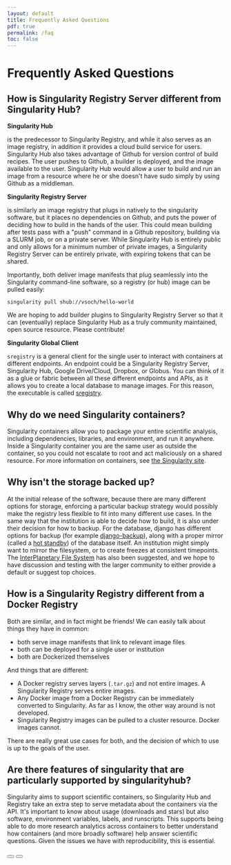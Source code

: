 ```yaml
---
layout: default
title: Frequently Asked Questions
pdf: true
permalink: /faq
toc: false
---
```


# Frequently Asked Questions

## How is Singularity Registry Server different from Singularity Hub?

**Singularity Hub**

is the predecessor to Singularity Registry, and while it also serves as an image registry, in addition it provides a cloud build service for users. Singularity Hub also takes advantage of Github for version control of build recipes. The user pushes to Github, a builder is deployed, and the image available to the user. Singularity Hub would allow a user to build and run an image from a resource where he or she doesn't have sudo simply by using Github as a middleman.

**Singularity Registry Server** 

is similarly an image registry that plugs in natively to the singularity software, but it places no dependencies on Github, and puts the power of deciding how to build in the hands of the user. This could mean building after tests pass with a "push" command in a Github repository, building via a SLURM job, or on a private server. While Singularity Hub is entirely public and only allows for a minimum number of private images, a Singularity Registry Server can be entirely private, with expiring tokens that can be shared.

Importantly, both deliver image manifests that plug seamlessly into the Singularity command-line software, so a registry (or hub) image can be pulled easily:

```
singularity pull shub://vsoch/hello-world
```

We are hoping to add builder plugins to Singularity Registry Server so that it can (eventually) replace Singularity Hub
as a truly community maintained, open source resource. Please contribute!


**Singularity Global Client**

`sregistry` is a general client for the single user to interact with containers at different endpoints. An endpoint could be a Singularity Registry Server, Singularity Hub, Google Drive/Cloud, Dropbox, or Globus.  You can think of it as a glue or fabric between all these different endpoints and APIs, as it allows you to create a local database to manage images. For this reason, the executable is called [sregistry](https://singularityhub.github.io/sregistry-cli).

## Why do we need Singularity containers?

Singularity containers allow you to package your entire scientific analysis, including dependencies, libraries, and environment, and run it anywhere. Inside a Singularity container you are the same user as outside the container, so you could not escalate to root and act maliciously on a shared resource. For more information on containers, see [the Singularity site](https://singularityware.github.io).


## Why isn't the storage backed up?
At the initial release of the software, because there are many different options for storage, enforcing a particular backup strategy would possibly make the registry less flexible to fit into many different use cases. In the same way that the institution is able to decide how to build, it is also under their decision for how to backup. For the database, django has different options for backup (for example [django-backup](https://github.com/django-backup/django-backup)), along with a proper mirror (called a [hot standby](https://cloud.google.com/community/tutorials/setting-up-postgres-hot-standby)) of the database itself. An institution might simply want to mirror the filesystem, or to create freezes at consistent timepoints. The [InterPlanetary File System](https://en.wikipedia.org/wiki/InterPlanetary_File_System) has also been suggested, and we hope to have discussion and testing with the larger community to either provide a default or suggest top choices.

## How is a Singularity Registry different from a Docker Registry
Both are similar, and in fact might be friends! We can easily talk about things they have in common:

 - both serve image manifests that link to relevant image files
 - both can be deployed for a single user or institution
 - both are Dockerized themselves

And things that are different:

 - A Docker registry serves layers (`.tar.gz`) and not entire images. A Singularity Registry serves entire images. 
 - Any Docker image from a Docker Registry can be immediately converted to Singularity. As far as I know, the other way around is not developed. 
 - Singularity Registry images can be pulled to a cluster resource. Docker images cannot.

There are really great use cases for both, and the decision of which to use is up to the goals of the user. 

## Are there features of singularity that are particularly supported by singularityhub?

Singularity aims to support scientific containers, so Singularity Hub and Registry take an extra step to serve metadata about the containers via the API. It's important to know about usage (downloads and stars) but also software, environment variables, labels, and runscripts. This supports being able to do more research analytics across containers to better understand how containers (and more broadly software) help answer scientific questions. Given the issues we have with reproducibility, this is essential.

<div>
    <a href="/sregistry/use-cases"><button class="previous-button btn btn-primary"><i class="fa fa-chevron-left"></i> </button></a>
    <a href="/sregistry/install"><button class="next-button btn btn-primary"><i class="fa fa-chevron-right"></i> </button></a>
</div><br>
